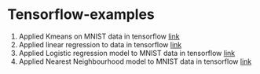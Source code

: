 # Tensorflow-examples
1.  Applied Kmeans on MNIST data in tensorflow <a href="https://github.com/amraw/Tensorflow-examples/blob/master/Simple%20Models/kmeans.py"> link </a>
2. Applied linear regression to data in tensorflow <a href="https://github.com/amraw/Tensorflow-examples/blob/master/Simple%20Models/linear%20Regression.py"> link </a>
3. Applied Logistic regression model to MNIST data in tensorflow <a href="https://github.com/amraw/Tensorflow-examples/blob/master/Simple%20Models/logistic_regression.py">link</a>
4. Applied Nearest Neighbourhood model to MNIST data in tensorflow <a href="https://github.com/amraw/Tensorflow-examples/blob/master/Simple%20Models/nearest_neighbour.py">link</a>
